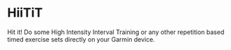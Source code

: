 HiiTiT
====

Hit it! Do some High Intensity Interval Training or any other repetition based timed exercise sets directly on your Garmin device.

